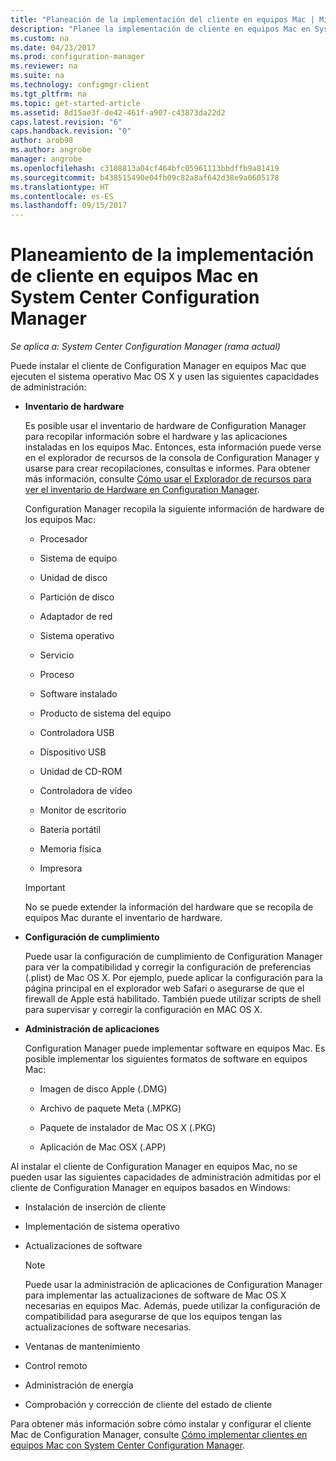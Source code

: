 ```yaml
---
title: "Planeación de la implementación del cliente en equipos Mac | Microsoft Docs"
description: "Planee la implementación de cliente en equipos Mac en System Center Configuration Manager."
ms.custom: na
ms.date: 04/23/2017
ms.prod: configuration-manager
ms.reviewer: na
ms.suite: na
ms.technology: configmgr-client
ms.tgt_pltfrm: na
ms.topic: get-started-article
ms.assetid: 8d15ae3f-de42-461f-a907-c43873da22d2
caps.latest.revision: "6"
caps.handback.revision: "0"
author: arob98
ms.author: angrobe
manager: angrobe
ms.openlocfilehash: c3108813a04cf464bfc05961113bbdffb9a81419
ms.sourcegitcommit: b438515490e04fb09c82a8af642d38e9a0605178
ms.translationtype: HT
ms.contentlocale: es-ES
ms.lasthandoff: 09/15/2017
---
```

# <a name="planning-for-client-deployment-to-mac-computers-in-system-center-configuration-manager"></a>Planeamiento de la implementación de cliente en equipos Mac en System Center Configuration Manager

*Se aplica a: System Center Configuration Manager (rama actual)*

Puede instalar el cliente de Configuration Manager en equipos Mac que ejecuten el sistema operativo Mac OS X y usen las siguientes capacidades de administración:  

-   **Inventario de hardware**  

     Es posible usar el inventario de hardware de Configuration Manager para recopilar información sobre el hardware y las aplicaciones instaladas en los equipos Mac. Entonces, esta información puede verse en el explorador de recursos de la consola de Configuration Manager y usarse para crear recopilaciones, consultas e informes. Para obtener más información, consulte [Cómo usar el Explorador de recursos para ver el inventario de Hardware en Configuration Manager](../../../../core/clients/manage/inventory/use-resource-explorer-to-view-hardware-inventory.md).  

     Configuration Manager recopila la siguiente información de hardware de los equipos Mac:  

    -   Procesador  

    -   Sistema de equipo  

    -   Unidad de disco  

    -   Partición de disco  

    -   Adaptador de red  

    -   Sistema operativo  

    -   Servicio  

    -   Proceso  

    -   Software instalado  

    -   Producto de sistema del equipo  

    -   Controladora USB  

    -   Dispositivo USB  

    -   Unidad de CD-ROM  

    -   Controladora de vídeo  

    -   Monitor de escritorio  

    -   Batería portátil  

    -   Memoria física  

    -   Impresora  

    > [!IMPORTANT]  
    >  No se puede extender la información del hardware que se recopila de equipos Mac durante el inventario de hardware.  

-   **Configuración de cumplimiento**  

     Puede usar la configuración de cumplimiento de Configuration Manager para ver la compatibilidad y corregir la configuración de preferencias (.plist) de Mac OS X. Por ejemplo, puede aplicar la configuración para la página principal en el explorador web Safari o asegurarse de que el firewall de Apple está habilitado. También puede utilizar scripts de shell para supervisar y corregir la configuración en MAC OS X.  

-   **Administración de aplicaciones**  

     Configuration Manager puede implementar software en equipos Mac. Es posible implementar los siguientes formatos de software en equipos Mac:  

    -   Imagen de disco Apple (.DMG)  

    -   Archivo de paquete Meta (.MPKG)  

    -   Paquete de instalador de Mac OS X (.PKG)  

    -   Aplicación de Mac OSX (.APP)  

 Al instalar el cliente de Configuration Manager en equipos Mac, no se pueden usar las siguientes capacidades de administración admitidas por el cliente de Configuration Manager en equipos basados en Windows:  

-   Instalación de inserción de cliente  

-   Implementación de sistema operativo  

-   Actualizaciones de software  

    > [!NOTE]  
    >  Puede usar la administración de aplicaciones de Configuration Manager para implementar las actualizaciones de software de Mac OS X necesarias en equipos Mac. Además, puede utilizar la configuración de compatibilidad para asegurarse de que los equipos tengan las actualizaciones de software necesarias.  

-   Ventanas de mantenimiento  

-   Control remoto  

-   Administración de energía  

-   Comprobación y corrección de cliente del estado de cliente  

 Para obtener más información sobre cómo instalar y configurar el cliente Mac de Configuration Manager, consulte [Cómo implementar clientes en equipos Mac con System Center Configuration Manager](../../../../core/clients/deploy/deploy-clients-to-macs.md).
